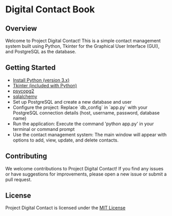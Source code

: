 <!DOCTYPE html>
<html lang="en">

</head>
<body>
    <h1>Digital Contact Book</h1>
    <h2>Overview</h2>
    <p>Welcome to Project Digital Contact! This is a simple contact management system built using Python, Tkinter for the Graphical User Interface (GUI), and PostgreSQL as the database.</p>
    <h2>Getting Started</h2>
    <ul>
        <li><a href="https://www.python.org/downloads/">Install Python (version 3.x)</a></li>
        <li><a href="https://docs.python.org/3/library/tk.html">Tkinter (included with Python)</a></li>
        <li><a href="https://pypi.org/project/psycopg2/">psycopg2</a></li>
        <li><a href="https://www.sqlalchemy.org/">sqlalchemy</a></li>
        <li>Set up PostgreSQL and create a new database and user</li>
        <li>Configure the project: Replace `db_config` in `app.py` with your PostgreSQL connection details (host, username, password, database name)</li>
        <li>Run the application: Execute the command 'python app.py' in your terminal or command prompt</li>
        <li>Use the contact management system: The main window will appear with options to add, view, update, and delete contacts.</li>
    </ul>
    <h2>Contributing</h2>
    <p>We welcome contributions to Project Digital Contact! If you find any issues or have suggestions for improvements, please open a new issue or submit a pull request.</p>
    <h2>License</h2>
    <p>Project Digital Contact is licensed under the <a href="https://choosealicense.com/licenses/mit/">MIT License</a></p>
</body>
</html>
